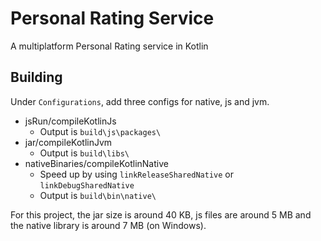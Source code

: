 # Personal Rating Service
A multiplatform Personal Rating service in Kotlin

## Building
Under `Configurations`, add three configs for native, js and jvm.
- jsRun/compileKotlinJs
    - Output is `build\js\packages\`
- jar/compileKotlinJvm
    - Output is `build\libs\`
- nativeBinaries/compileKotlinNative
    - Speed up by using `linkReleaseSharedNative` or `linkDebugSharedNative`
    - Output is `build\bin\native\`

For this project, the jar size is around 40 KB, js files are around 5 MB and the native library is around 7 MB (on Windows).

